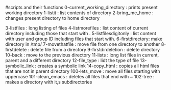 #scripts and their functions
0-current_working_directory : prints present working directory
1-listit : list contents of directory
2-bring_me_home : changes present directory to home directory

3-listfiles : long listing of files
4-listmorefiles : list content of current directory including those that start with .
5-listfilesdigitonly : list content with user and group ID including files that start with.
6-firstdirectory: make directory in /tmp/
7-movethatfile : move file from one directory to another
8-firstdelete : delete file from a directory
9-firstdirdeletion : delete directory
10-back : move to the previous directory
11-lists : long list files in current, parent and a different directory
12-file_type : lidt the type of file
13-symbolic_link : creates a symbolic link
14-copy_html : copies all html files that are not in parent directory
100-lets_move : move all files starting with uppercase
101-clean_emacs : deletes all files that end with ~
102-tree : makes a directory with it,s subdirectories
